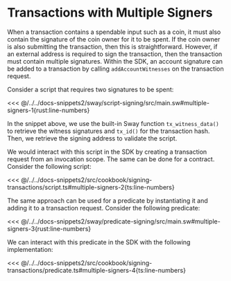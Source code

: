 # Transactions with Multiple Signers

When a transaction contains a spendable input such as a coin, it must also contain the signature of the coin owner for it to be spent. If the coin owner is also submitting the transaction, then this is straightforward. However, if an external address is required to sign the transaction, then the transaction must contain multiple signatures. Within the SDK, an account signature can be added to a transaction by calling `addAccountWitnesses` on the transaction request.

Consider a script that requires two signatures to be spent:

<<< @/../../docs-snippets2/sway/script-signing/src/main.sw#multiple-signers-1{rust:line-numbers}

In the snippet above, we use the built-in Sway function `tx_witness_data()` to retrieve the witness signatures and `tx_id()` for the transaction hash. Then, we retrieve the signing address to validate the script.

We would interact with this script in the SDK by creating a transaction request from an invocation scope. The same can be done for a contract. Consider the following script:

<<< @/../../docs-snippets2/src/cookbook/signing-transactions/script.ts#multiple-signers-2{ts:line-numbers}

The same approach can be used for a predicate by instantiating it and adding it to a transaction request. Consider the following predicate:

<<< @/../../docs-snippets2/sway/predicate-signing/src/main.sw#multiple-signers-3{rust:line-numbers}

We can interact with this predicate in the SDK with the following implementation:

<<< @/../../docs-snippets2/src/cookbook/signing-transactions/predicate.ts#multiple-signers-4{ts:line-numbers}
